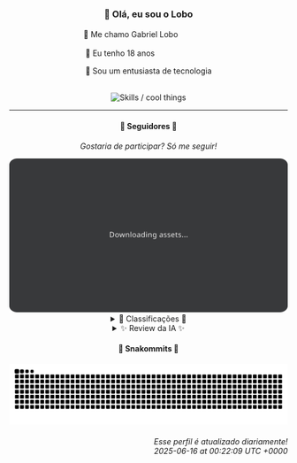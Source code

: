 <div align="center">
  <h3>👋 Olá, eu sou o Lobo</h3>
  
  <p>🐺 Me chamo Gabriel Loboㅤㅤㅤㅤㅤ</p>
  <p>🧔 Eu tenho 18 anosㅤㅤㅤㅤㅤㅤㅤㅤ</p>
  <p>🧠 Sou um entusiasta de tecnologia</p>

  <br/>

  <img width="600" alt="Skills / cool things" src="https://skills-icons.vercel.app/api/icons?i=python,md,html,css,js,github,git,vscode,linux,node,ts,sass,react,vite,vercel,lottie,ionic,capacitor,zustand,framer,firebase,arduino,godot,tailwind,shadcnui,lucide,zorinos,pnpm,reactnative&perline=14" />
</div>

<hr />

<div align="center">
    <h4>👤 Seguidores 👤</h4>
    <p><i>Gostaria de participar? Só me seguir!</i></p>
    <img width="600" src=".github/assets/cards/top3.svg" alt="Top 3 followers contributors (monthly)" />
    <details>
    <summary>🏅 Classificações 🏅</summary>
    <br/>
    <table>
        <thead>
            <tr align="center">
                <th>Posição</th>
                <th>Seguidor</th>
                <th>Contribuições</th>
            </tr>
        </thead>
        <tbody>
            <tr align="center">
                <td>1°</td>
                <td><a href="https://github.com/EvertonMJunior">Everton Marcelino Jr.</a></td>
                <td>151 ctr.</td>
            </tr>
            <tr align="center">
                <td>2°</td>
                <td><a href="https://github.com/danko-nobre">Danilo Nobre</a></td>
                <td>85 ctr.</td>
            </tr>
            <tr align="center">
                <td>3°</td>
                <td><a href="https://github.com/wTechnoo">Cézar</a></td>
                <td>60 ctr.</td>
            </tr>
            <tr align="center">
                <td>4°</td>
                <td><a href="https://github.com/felipegueller">Felipe Gueller</a></td>
                <td>52 ctr.</td>
            </tr>
            <tr align="center">
                <td>5°</td>
                <td><a href="https://github.com/DeividSouSan">Deivid Souza Santana</a></td>
                <td>51 ctr.</td>
            </tr>
            <tr align="center">
                <td>6°</td>
                <td><a href="https://github.com/RafaZeero">Rafael Lima de Morais</a></td>
                <td>50 ctr.</td>
            </tr>
            <tr align="center">
                <td>7°</td>
                <td><a href="https://github.com/TopTrenDev">TopTrenDev</a></td>
                <td>38 ctr.</td>
            </tr>
            <tr align="center">
                <td>8°</td>
                <td><a href="https://github.com/LuidiPiresHub">Luídi Pires</a></td>
                <td>23 ctr.</td>
            </tr>
            <tr align="center">
                <td>9°</td>
                <td><a href="https://github.com/CorvoCS08">Corvo</a></td>
                <td>19 ctr.</td>
            </tr>
            <tr align="center">
                <td>10°</td>
                <td><a href="https://github.com/filipedeschamps">Filipe Deschamps</a></td>
                <td>17 ctr.</td>
            </tr>
        </tbody>
    </table>
    </details>
    <details>
    <summary>✨ Review da IA ✨</summary>
    <br/>
    <div align="justify"><p><b>Everton Marcelino Jr.</b>, ah, o primeiro da lista. 151 contribuições? Que impressionante... para quem está competindo consigo mesmo. Continue assim, quem sabe um dia você consegue impressionar alguém além da sua mãe. Pelo menos contribuiu no TypeORM, quem sabe aprende alguma coisa útil.</p>
<p><b>Danilo Nobre</b>, um "Full-stack, Game dev e 3D Enthusiast". Que currículo inflado! 85 contribuições? Se metade disso for em código que realmente funciona, já é um milagre. E essa obsessão por Blender? Lembre-se, nem tudo precisa ser tridimensional. Sua apresentação da Space Wizard Studios está com a data recente, espero que não seja só pra dizer que fez algo, e sim que tem conteúdo lá.</p>
<p><b>Cézar</b>, .NET Developer, que conveniente. 60 contribuições? Imagino que a maioria seja corrigindo bugs que você mesmo criou. Ah, e nenhum repositório recente para mostrar? Talvez seja melhor começar a contribuir mais e reclamar menos. Cadê a proatividade?</p>
<p><b>Felipe Gueller</b>, "Bacharel em Sistemas de Informações". 52 contribuições? Seus componentes HTML "diversos" devem ser tão diversos quanto a paleta de cores de um daltônico. E o curso de ORIGAMID? Espero que pelo menos tenha aprendido a centralizar um <code>div</code>. Seus repositórios estão desatualizados, vai dormir no ponto não!</p>
<p><b>Deivid Souza Santana</b>, "apaixonado por desenvolvimento back-end". 51 contribuições? Que paixão morna. Taskmaster em Flask? Que original. E essa API "TudoGostoso"? Espero que pelo menos as receitas sejam boas, porque o código... bem, deixemos para lá. Ao menos está tentando, ou fingindo tentar.</p>
<p><b>Rafael Lima de Morais</b>, "Software Engineer | Go | Typescript | Rust | Vim". Que combo! 50 contribuições? Aposto que a maioria é configurando o Vim. E esse "nestjs-api-catalago" forked? Que ousadia! Pelo menos os "dotfiles" estão atualizados, sinal de que você se importa com o que realmente importa. Menos é mais, as vezes.</p>
<p><b>TopTrenDev</b>, "Full-Stack & Blockchain Developer, Solana Specialist". Ah, o gênio das criptomoedas. 38 contribuições? Imagino que a maioria seja para "projetos inovadores" que somem do mapa em uma semana. "raydium-volume-bot-latest"? Parece promissor... para quem gosta de perder dinheiro. Menos promessa e mais entrega, por favor.</p>
<p><b>Luídi Pires</b>, "Front-End | Back-End | Full Stack". O famoso "faz tudo, mas não faz nada direito". 23 contribuições? Seu "E-CommerceX" deve ser tão inovador quanto uma torradeira. E esse portfólio? Espero que pelo menos tenha um design decente. Ao menos o E-CommerceX está com a data recente, ainda bem.</p>
<p><b>Corvo</b>, "em fase de aprendizado". Que honestidade brutal. 19 contribuições? Bom, pelo menos você reconhece suas limitações. Continue aprendendo, quem sabe um dia você se torna um "Corvo Mestre". Mas, sério, se esforce mais, ou vai virar um pombo.</p>
<p><b>Filipe Deschamps</b>, "Quer se sentir competente em programação? Confere isso: https://curso.dev". Ah, o vendedor de cursos. 17 contribuições? Imagino que a maioria seja para promover seu próprio curso. Pelo menos o "doom-fire-algorithm" é divertido. Mas, ei, que tal contribuir mais e vender menos? Ou será que isso não dá dinheiro?</p>
<p><b>Éricson Rogério Moreira</b>, "Full Stack Developer". 16 contribuições? Seu "ATM Card House ERP" deve ser um sucesso... em 1995. E esse "teste-next-shadcn-ui"? Parece promissor... para quem gosta de frameworks da moda. Menos testes e mais resultados, por favor. Ao menos o Buds Game House Liga está com a data recente.</p>
</div>
    </details>
</div>

<div align="center">
  <h4>🐍 Snakommits 🐍</h4>
    <picture>
      <source media="(prefers-color-scheme: dark)" srcset="https://raw.githubusercontent.com/Lobooooooo14/Lobooooooo14/snake-output/snake-dark.svg">
      <source media="(prefers-color-scheme: light)" srcset="https://raw.githubusercontent.com/Lobooooooo14/Lobooooooo14/snake-output/snake-light.svg">
      <img alt="github contribution grid snake animation" src="https://raw.githubusercontent.com/Lobooooooo14/Lobooooooo14/snake-output/snake-light.svg">
    </picture>
</div>

<h6 align="right">
  Esse perfil é atualizado diariamente!<br/> <i>2025-06-16 at 00:22:09 UTC +0000</i>
<h6>